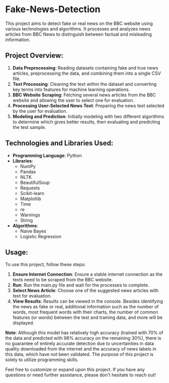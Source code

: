 # Fake-News-Detection
This project aims to detect fake or real news on the BBC website using various technologies and algorithms.
It processes and analyzes news articles from BBC News to distinguish between factual and misleading information.

## Project Overview:

1. **Data Preprocessing**: Reading datasets containing fake and true news articles, preprocessing the data, and combining them into a single CSV file.
2. **Text Processing**: Cleaning the text within the dataset and converting key terms into features for machine learning operations.
3. **BBC Website Scraping**: Fetching several news articles from the BBC website and allowing the user to select one for evaluation.
4. **Processing User-Selected News Text**: Preparing the news text selected by the user for evaluation.
5. **Modeling and Prediction**: Initially modeling with two different algorithms to determine which gives better results, then evaluating and predicting the test sample.

## Technologies and Libraries Used:

- **Programming Language**: Python
- **Libraries**:
  - NumPy
  - Pandas
  - NLTK
  - BeautifulSoup
  - Requests
  - Scikit-learn
  - Matplotlib
  - Time
  - re
  - Warnings
  - String
- **Algorithms**:
  - Naive Bayes
  - Logistic Regression

## Usage:

To use this project, follow these steps:

1. **Ensure Internet Connection**: Ensure a stable internet connection as the texts need to be scraped from the BBC website.
2. **Run**: Run the main.py file and wait for the processes to complete.
3. **Select News Article**: Choose one of the suggested news articles with text for evaluation.
4. **View Results**: Results can be viewed in the console. Besides identifying the news as fake or real, additional information such as the number of words, most frequent words with their charts, the number of common features (or words) between the test and training data, and more will be displayed.

**Note**: Although this model has relatively high accuracy (trained with 70% of the data and predicted with 98% accuracy on the remaining 30%), there is no guarantee of entirely accurate detection due to uncertainties in data quality downloaded from the internet and the accuracy of news labels in this data, which have not been validated. The purpose of this project is solely to utilize programming skills.

Feel free to customize or expand upon this project. If you have any questions or need further assistance, please don't hesitate to reach out!
